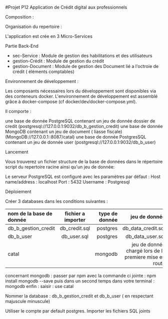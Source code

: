 #Projet P12 Application de Crédit digital aux professionnels

Composition : 

Organisation du repertoire :

L'application est crée en 3 Micro-Services

Partie Back-End
- sec-Service : Module de gestion des habilitations et des utilisateurs 
- gestion-Crédit : Module de gestion du crédit 
- gestion-Document : Module de gestion des Document lié a l'octroie de crédit ( éléments comptables)

Environnement de développement :

Les composants nécessaires lors du développement sont disponibles via des conteneurs docker. L'environnement de développement est assemblé grâce à docker-compose (cf docker/dev/docker-compose.yml).

Il comporte :

une base de donnée PostgreSQL contenant un jeu de donnée dossier de credit (postgresql://127.0.0.1:9032/db_b_gestion_credit)
une base de donnée MongoDB contenant un jeu de document ( liasse fiscale) (MongoDB://127.0.0.1::8087/catal)
une base de donnée PostgresSQL contenant un jeu de donnée user (postgresql://127.0.0.1:9032/db_b_user)


Lancement

Vous trouverez un fichier structure de la base de données dans le répertoire script du repertoire racine  ainsi qu'un jeu de donnée:

Le serveur PostgreSQL est configuré avec les paramètres par défaut : Host name/address : localhost Port : 5432 Username : Postgresql 

Déploiement

Créer 3 databases dans les conditions suivantes  :

| nom de la base de donnée       |     fichier a importer      |        type de donnée | jeu de donnée |
| :------------ | :-------------: | -------------: |-------------: |
| db_b_gestion_credit       |     db_credit.sql     |        postgres |db_data_credit.sql|
| db_b_user     |   db_user.sql    |      postgres | db_data_user.sql
| catal        |           |         mongodb | jeu de donnée chargé lors de la premiere mise en route |


concernant mongodb : passer par npm avec la commande ci jointe : npm install mongodb --save 
puis dans un second temps dans votre terminal : mongodb 
enfin : saisir : use catal

Nommer la database : db_b_gestion_credit et  db_b_user ( en respectant majuscule minuscule)

Utiliser le compte par default postgres. Importer les fichiers SQL joints


